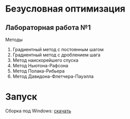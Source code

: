 # Безусловная оптимизация

## Лабораторная работа №1

Методы

1. Градиентный метод с постоянным шагом
2. Градиентный метод с дроблением шага
3. Метод наискорейшего спуска
4. Метод Ньютона-Рафсона
5. Метод Полака-Рибьера
6. Метод Давидона-Флетчера-Пауэлла

# Запуск

Сборка под Windows: [скачать](https://github.com/kovinevmv/unconditional_optimization/releases/download/v1/lab_1_optimization.exe)



